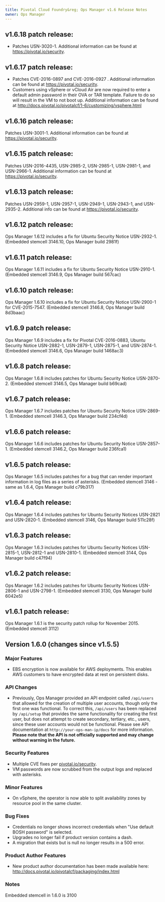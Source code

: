 ```yaml
---
title: Pivotal Cloud Foundry&reg; Ops Manager v1.6 Release Notes
owner: Ops Manager
---
```

## v1.6.18 patch release:
* Patches USN-3020-1. Additional information can be found at https://pivotal.io/security.

## v1.6.17 patch release:
* Patches CVE-2016-0897 and CVE-2016-0927 . Additional information can be found at https://pivotal.io/security.
* Customers using vSphere or vCloud Air are now required to enter a default admin password in their OVA or TAR template. Failure to do so will result in the VM to not boot up. Additional information can be found at http://docs.pivotal.io/pivotalcf/1-6/customizing/vsphere.html

## v1.6.16 patch release:
Patches USN-3001-1. Additional information can be found at https://pivotal.io/security.

## v1.6.15 patch release:
Patches USN-2016-4435, USN-2985-2, USN-2985-1, USN-2981-1, and USN-2966-1. Additional information can be found at https://pivotal.io/security.

## v1.6.13 patch release:
Patches USN-2959-1, USN-2957-1, USN-2949-1, USN-2943-1, and USN-2935-2. Additional info can be found at https://pivotal.io/security.

## v1.6.12 patch release:
Ops Manager 1.6.12 includes a fix for Ubuntu Security Notice USN-2932-1. (Embedded stemcell 3146.10, Ops Manager build 2981f)

## v1.6.11 patch release:
Ops Manager 1.6.11 includes a fix for Ubuntu Security Notice USN-2910-1. (Embedded stemcell 3146.9, Ops Manager build 567cac)

## v1.6.10 patch release:
Ops Manager 1.6.10 includes a fix for Ubuntu Security Notice USN-2900-1 for CVE-2015-7547. (Embedded stemcell 3146.8, Ops Manager build 8d3baac)

## v1.6.9 patch release:
Ops Manager 1.6.9 includes a fix for Pivotal CVE-2016-0883, Ubuntu Security Notice USN-2882-1, USN-2879-1, USN-2875-1, and USN-2874-1. (Embedded stemcell 3146.6, Ops Manager build 1468ac3)

## v1.6.8 patch release:
Ops Manager 1.6.8 includes patches for Ubuntu Security Notice USN-2870-2. (Embedded stemcell 3146.5, Ops Manager build b69cad)

## v1.6.7 patch release:
Ops Manager 1.6.7 includes patches for Ubuntu Security Notice USN-2869-1. (Embedded stemcell 3146.3, Ops Manager build 234cf4d)

## v1.6.6 patch release:
Ops Manager 1.6.6 includes patches for Ubuntu Security Notice USN-2857-1. (Embedded stemcell 3146.2, Ops Manager build 236fca1)

## v1.6.5 patch release:
Ops Manager 1.6.5 includes patches for a bug that can render important information in log files as a series of asterisks. (Embedded stemcell 3146 - same as 1.6.4, Ops Manager build c79b317)

## v1.6.4 patch release:
Ops Manager 1.6.4 includes patches for Ubuntu Security Notices USN-2821 and USN-2820-1. (Embedded stemcell 3146, Ops Manager build 511c28f)

## v1.6.3 patch release:
Ops Manager 1.6.3 includes patches for Ubuntu Security Notices USN-2815-1, USN-2812-1 and USN-2810-1.  (Embedded stemcell 3144, Ops Manager build c47f94)

## v1.6.2 patch release:
Ops Manager 1.6.2 includes patches for Ubuntu Security Notices USN-2806-1 and USN-2798-1.  (Embedded stemcell 3130, Ops Manager build 6042e5)

## v1.6.1 patch release:
Ops Manager 1.6.1 is the security patch rollup for November 2015.  (Embedded stemcell 3112)

## Version 1.6.0 (changes since v1.5.5)

### Major Features

* EBS encryption is now available for AWS deployments. This enables AWS customers to have encrypted data at rest on persistent disks.

### API Changes
* Previously, Ops Manager provided an API endpoint called `/api/users` that allowed for the creation of multiple user accounts, though only the first one was functional. To correct this, `/api/users` has been replaced by `/api/setup` that provides the same functionality for creating the first user, but does not attempt to create secondary, tertiary, etc., users, since these user accounts would not be functional. Please see API documentation at `http://your-ops-man-ip/docs` for more information. **Please note that the API is not officially supported and may change without warning in the future.**

### Security Features

* Multiple CVE fixes per [pivotal.io/security](http://pivotal.io/security).
* VM passwords are now scrubbed from the output logs and replaced with asterisks.

### Minor Features

* On vSphere, the operator is now able to split availability zones by resource pool in the same cluster.

### Bug Fixes

* Credentials no longer shows incorrect credentials when "Use default BOSH password" is selected.
* Upgrades no longer fail if product version contains a dash.
* A migration that exists but is null no longer results in a 500 error.

### Product Author Features

* New product author documentation has been made available here: http://docs.pivotal.io/pivotalcf/packaging/index.html

### Notes
Embedded stemcell in 1.6.0 is 3100
